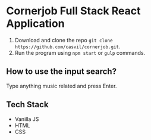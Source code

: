 # Cornerjob Full Stack React Application

1. Download and clone the repo `git clone https://github.com/casvil/cornerjob.git`.
2. Run the program using `npm start` or `gulp` commands.

## How to use the input search?
Type anything music related and press Enter.

## Tech Stack
- Vanilla JS
- HTML
- CSS
